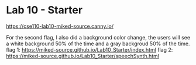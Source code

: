 # Lab 10 - Starter
https://cse110-lab10-miked-source.canny.io/

For the second flag, I also did a background color change, the users will see a white background 50% of the time and a gray backgroud 50% of the time.
flag 1: https://miked-source.github.io/Lab10_Starter/index.html
flag 2: https://miked-source.github.io/Lab10_Starter/speechSynth.html